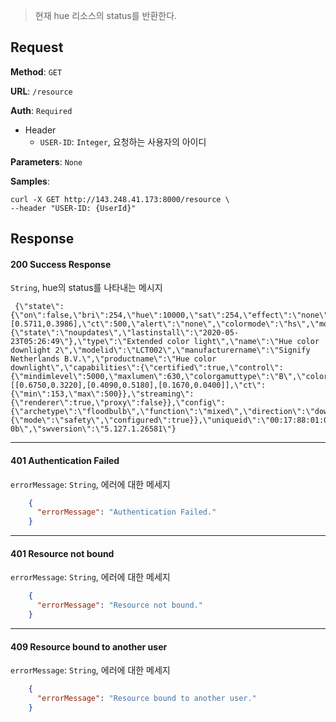 > 현재 hue 리소스의 status를 반환한다. 

## Request

**Method**: `GET`

**URL**: `/resource`

**Auth**: `Required`

* Header
  * `USER-ID`: `Integer`, 요청하는 사용자의 아이디

**Parameters**: `None`

**Samples**:
```
curl -X GET http://143.248.41.173:8000/resource \
--header "USER-ID: {UserId}"
```

## Response

#### 200 Success Response
`String`, hue의 status를 나타내는 메시지
```
 {\"state\":{\"on\":false,\"bri\":254,\"hue\":10000,\"sat\":254,\"effect\":\"none\",\"xy\":[0.5711,0.3986],\"ct\":500,\"alert\":\"none\",\"colormode\":\"hs\",\"mode\":\"homeautomation\",\"reachable\":true},\"swupdate\":{\"state\":\"noupdates\",\"lastinstall\":\"2020-05-23T05:26:49\"},\"type\":\"Extended color light\",\"name\":\"Hue color downlight 2\",\"modelid\":\"LCT002\",\"manufacturername\":\"Signify Netherlands B.V.\",\"productname\":\"Hue color downlight\",\"capabilities\":{\"certified\":true,\"control\":{\"mindimlevel\":5000,\"maxlumen\":630,\"colorgamuttype\":\"B\",\"colorgamut\":[[0.6750,0.3220],[0.4090,0.5180],[0.1670,0.0400]],\"ct\":{\"min\":153,\"max\":500}},\"streaming\":{\"renderer\":true,\"proxy\":false}},\"config\":{\"archetype\":\"floodbulb\",\"function\":\"mixed\",\"direction\":\"downwards\",\"startup\":{\"mode\":\"safety\",\"configured\":true}},\"uniqueid\":\"00:17:88:01:00:e2:11:07-0b\",\"swversion\":\"5.127.1.26581\"}
```

***
#### 401 Authentication Failed
`errorMessage`: `String`, 에러에 대한 메세지
```json
    {
      "errorMessage": "Authentication Failed."
    }
```
***
#### 401 Resource not bound
`errorMessage`: `String`, 에러에 대한 메세지
```json
    {
      "errorMessage": "Resource not bound."
    }
```
***
#### 409 Resource bound to another user
`errorMessage`: `String`, 에러에 대한 메세지
```json
    {
      "errorMessage": "Resource bound to another user."
    }
```